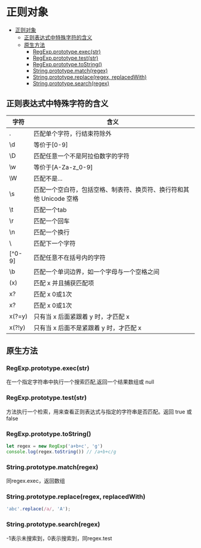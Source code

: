 # 正则对象

<!-- TOC -->

- [正则对象](#正则对象)
  - [正则表达式中特殊字符的含义](#正则表达式中特殊字符的含义)
  - [原生方法](#原生方法)
    - [RegExp.prototype.exec(str)](#regexpprototypeexecstr)
    - [RegExp.prototype.test(str)](#regexpprototypeteststr)
    - [RegExp.prototype.toString()](#regexpprototypetostring)
    - [String.prototype.match(regex)](#stringprototypematchregex)
    - [String.prototype.replace(regex, replacedWith)](#stringprototypereplaceregex-replacedwith)
    - [String.prototype.search(regex)](#stringprototypesearchregex)

<!-- /TOC -->

## 正则表达式中特殊字符的含义

|字符|含义|
|---|---|
| . | 匹配单个字符，行结束符除外 |
| \d | 等价于[0-9] |
| \D | 匹配任意一个不是阿拉伯数字的字符 |
| \w | 等价于[A-Za-z_0-9] |
| \W | 匹配不是... |
| \s | 匹配一个空白符，包括空格、制表符、换页符、换行符和其他 Unicode 空格 |
| \t | 匹配一个tab |
| \r | 匹配一个回车 |
| \n | 匹配一个换行 |
| \ | 匹配下一个字符 |
| [^0-9] | 匹配任意不在括号内的字符 |
| \b | 匹配一个单词边界，如一个字母与一个空格之间 |
| (x) | 匹配 x 并且捕获匹配项 |
| x? | 匹配 x 0或1次 |
| x? | 匹配 x 0或1次 |
| x(?=y) | 只有当 x 后面紧跟着 y 时，才匹配 x |
| x(?!y) | 只有当 x 后面不是紧跟着 y 时，才匹配 x |

## 原生方法

### RegExp.prototype.exec(str)

在一个指定字符串中执行一个搜索匹配,返回一个结果数组或 null

### RegExp.prototype.test(str)

方法执行一个检索，用来查看正则表达式与指定的字符串是否匹配。返回 true 或 false

### RegExp.prototype.toString()

```js
let regex = new RegExp('a+b+c', 'g')
console.log(regex.toString()) // /a+b+c/g
```

### String.prototype.match(regex)

同regex.exec，返回数组

### String.prototype.replace(regex, replacedWith)

```js
'abc'.replace(/a/, 'A');
```

### String.prototype.search(regex)

-1表示未搜索到，0表示搜索到，同regex.test